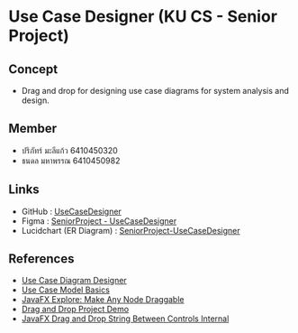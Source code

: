 # Use Case Designer (KU CS - Senior Project)

## Concept
- Drag and drop for designing use case diagrams for system analysis and design.

## Member
- ปริภัทร์  มะลีแก้ว 6410450320
- ธนดล มหาพรรณ 6410450982

## Links
- GitHub : [UseCaseDesigner](https://github.com/ThanadonMhp/UseCaseDesigner)
- Figma : [SeniorProject - UseCaseDesigner](https://www.figma.com/files/team/1354696602475933275/SeniorProject-UseCaseDesigner)
- Lucidchart (ER Diagram) : [SeniorProject-UseCaseDesigner](https://lucid.app/lucidchart/3a56664a-2209-4512-a823-2196fdbaebf7/edit?viewport_loc=-4962%2C-1675%2C10369%2C5044%2CoInK7Vv7XAUq&invitationId=inv_c4b3a92a-3586-4f8b-9450-d091aaf4a47e)
  
## References
- [Use Case Diagram Designer](https://online.visual-paradigm.com/diagrams/features/use-case-diagram-software/)
- [Use Case Model Basics](https://devjourneys.com/2020/08/24/use-case-model-%E0%B9%80%E0%B8%9A%E0%B8%B7%E0%B9%89%E0%B8%AD%E0%B8%87%E0%B8%95%E0%B9%89%E0%B8%99/)
- [JavaFX Explore: Make Any Node Draggable](https://www.youtube.com/watch?v=YaDkj-bqcj8&t=633s)
- [Drag and Drop Project Demo](https://github.com/joelgraff/java_fx_node_link_demo)
- [JavaFX Drag and Drop String Between Controls Internal](https://www.youtube.com/watch?v=3kutgRKTOI0)
